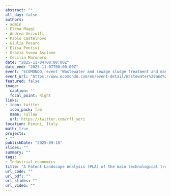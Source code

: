 ```yaml
---
abstract: ""
all_day: false
authors:
- admin
- Elena Maggi
- Andrea Vezzulli
- Paolo Castelnovo
- Giulia Pesaro
- Elisa Pontivi
- Grazia Sveva Ascione
- Cecilia Maronero
date: "2025-11-04T00:00:00Z"
date_end: "2025-11-07T00:00:00Z"
event: "ECOMONDO, event 'Wastewater and sewage sludge treatment and management within the new directives'"
event_url: "https://www.ecomondo.com/en/event-detail/Wastewater%20and%20sewage%20sludge%20treatment%20and%20management%20within%20the%20new%20directives?eventId=3055884"
featured: false
image:
  caption: ''
  focal_point: Right
links:
- icon: twitter
  icon_pack: fab
  name: Follow
  url: https://twitter.com/rfl_seri
location: Rimini, Italy
math: true
projects:
- ""
publishDate: "2025-09-18"
slides: ""
summary: ""
tags:
- Industrial economics
title: "A Patent Landscape Analysis (PLA) of the main technological trends concerning the ProPla project for the microPET conversion into value-added products"
url_code: ""
url_pdf: ""
url_slides: ""
url_video: ""
---
```

